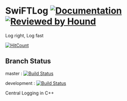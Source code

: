 # SwiFTLog  [![Documentation](https://codedocs.xyz/sayantanroy47/LoggerCpp.svg)](https://codedocs.xyz/sayantanroy47/LoggerCpp/) [![Reviewed by Hound](https://img.shields.io/badge/Reviewed_by-Hound-8E64B0.svg)](https://houndci.com)
Log right, Log fast

[![HitCount](http://hits.dwyl.com/sayantanroy47/LoggerCpp.svg)](http://hits.dwyl.com/sayantanroy47/LoggerCpp) 


Branch Status
-------------
master          : [![Build Status](https://travis-ci.com/sayantanroy47/LoggerCpp.svg?branch=master)](https://travis-ci.com/sayantanroy47/LoggerCpp)

development :  [![Build Status](https://travis-ci.com/sayantanroy47/LoggerCpp.svg?branch=development)](https://travis-ci.com/sayantanroy47/LoggerCpp)

Central Logging in C++
